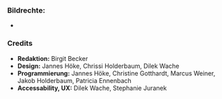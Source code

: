 ### Bildrechte:

-

### Credits

- **Redaktion:** Birgit Becker
- **Design:** Jannes Höke, Chrissi Holderbaum, Dilek Wache
- **Programmierung:** Jannes Höke, Christine Gotthardt, Marcus Weiner, Jakob Holderbaum, Patricia Ennenbach
- **Accessability, UX:** Dilek Wache, Stephanie Juranek
